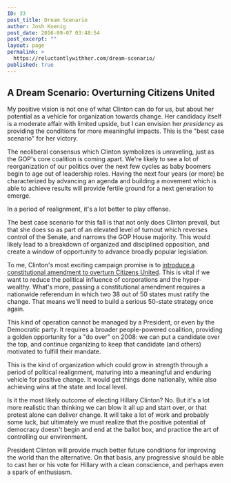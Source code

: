 ```yaml
---
ID: 33
post_title: Dream Scenario
author: Josh Koenig
post_date: 2016-09-07 03:48:54
post_excerpt: ""
layout: page
permalink: >
  https://reluctantlywithher.com/dream-scenario/
published: true
---
```

## A Dream Scenario: Overturning Citizens United

My positive vision is not one of what Clinton can do for us, but about her potential as a vehicle for organization towards change. Her candidacy itself is a moderate affair with limited upside, but I can envision her *presidency* as providing the conditions for more meaningful impacts. This is the "best case scenario" for her victory.

The neoliberal consensus which Clinton symbolizes is unraveling, just as the GOP's core coalition is coming apart. We're likely to see a lot of reorganization of our politics over the next few cycles as baby boomers begin to age out of leadership roles. Having the next four years (or more) be characterized by advancing an agenda and building a movement which is able to achieve results will provide fertile ground for a next generation to emerge.

In a period of realignment, it's a lot better to play offense.

The best case scenario for this fall is that not only does Clinton prevail, but that she does so as part of an elevated level of turnout which reverses control of the Senate, and narrows the GOP House majority. This would likely lead to a breakdown of organized and disciplined opposition, and create a window of opportunity to advance broadly popular legislation.

To me, Clinton's most exciting campaign promise is to [introduce a constitutional amendment to overturn Citizens United][1]. This is vital if we want to reduce the political influence of corporations and the hyper-wealthy. What's more, passing a constitutional amendment requires a nationwide referendum in which two 38 out of 50 states must ratify the change. That means we'll need to build a serious 50-state strategy once again.

This kind of operation cannot be managed by a President, or even by the Democratic party. It requires a broader people-powered coalition, providing a golden opportunity for a "do over" on 2008: we can put a candidate over the top, and continue organizing to keep that candidate (and others) motivated to fulfill their mandate.

This is the kind of organization which could grow in strength through a period of political realignment, maturing into a meaningful and enduring vehicle for positive change. It would get things done nationally, while also achieving wins at the state and local level.

Is it the most likely outcome of electing Hillary Clinton? No. But it's a lot more realistic than thinking we can blow it all up and start over, or that protest alone can deliver change. It will take a lot of work and probably some luck, but ultimately we must realize that the positive potential of democracy doesn't begin and end at the ballot box, and practice the art of controlling our environment.

President Clinton will provide much better future conditions for improving the world than the alternative. On that basis, any progressive should be able to cast her or his vote for Hillary with a clean conscience, and perhaps even a spark of enthusiasm.

 [1]: http://www.slate.com/articles/news_and_politics/cover_story/2016/07/the_people_who_hate_hillary_clinton_the_most.html